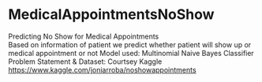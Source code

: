 # MedicalAppointmentsNoShow
Predicting No Show for Medical Appointments <br>
Based on information of patient we predict whether patient will show up or medical appointment or not
Model used: Multinomial Naive Bayes Classifier
Problem Statement & Dataset: Courtsey Kaggle https://www.kaggle.com/joniarroba/noshowappointments
